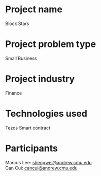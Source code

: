 # Project name
Block Stars

# Project problem type
Small Business

# Project industry
Finance

# Technologies used
Tezos Smart contract

# Participants
Marcus Lee: shengwel@andrew.cmu.edu<br/>
Can Cui: cancui@andrew.cmu.edu
